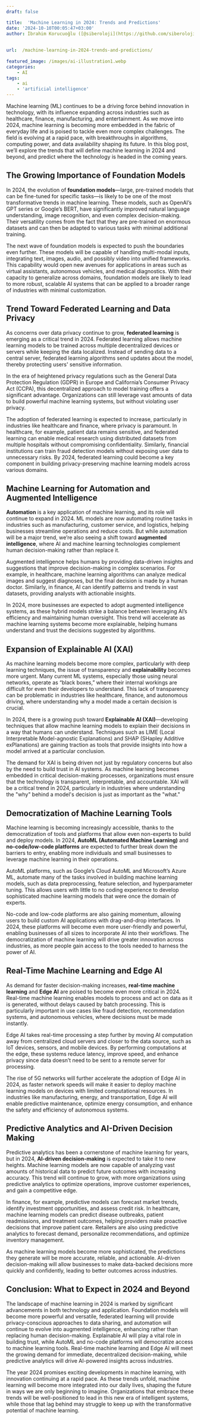 ```yaml
---
draft: false

title:  'Machine Learning in 2024: Trends and Predictions'
date: '2024-10-10T00:05:47+03:00'
author: İbrahim Korucuoğlu ([@siberoloji](https://github.com/siberoloji))
 
 
url:  /machine-learning-in-2024-trends-and-predictions/
 
featured_image: /images/ai-illustration1.webp
categories:
    - AI
tags:
    - ai
    - 'artificial intelligence'
---
```



Machine learning (ML) continues to be a driving force behind innovation in technology, with its influence expanding across industries such as healthcare, finance, manufacturing, and entertainment. As we move into 2024, machine learning is becoming more embedded in the fabric of everyday life and is poised to tackle even more complex challenges. The field is evolving at a rapid pace, with breakthroughs in algorithms, computing power, and data availability shaping its future. In this blog post, we’ll explore the trends that will define machine learning in 2024 and beyond, and predict where the technology is headed in the coming years.



## The Growing Importance of Foundation Models



In 2024, the evolution of **foundation models**—large, pre-trained models that can be fine-tuned for specific tasks—is likely to be one of the most transformative trends in machine learning. These models, such as OpenAI’s GPT series or Google’s BERT, have significantly improved natural language understanding, image recognition, and even complex decision-making. Their versatility comes from the fact that they are pre-trained on enormous datasets and can then be adapted to various tasks with minimal additional training.



The next wave of foundation models is expected to push the boundaries even further. These models will be capable of handling multi-modal inputs, integrating text, images, audio, and possibly video into unified frameworks. This capability would open new avenues for applications in areas such as virtual assistants, autonomous vehicles, and medical diagnostics. With their capacity to generalize across domains, foundation models are likely to lead to more robust, scalable AI systems that can be applied to a broader range of industries with minimal customization.



## Trend Toward Federated Learning and Data Privacy



As concerns over data privacy continue to grow, **federated learning** is emerging as a critical trend in 2024. Federated learning allows machine learning models to be trained across multiple decentralized devices or servers while keeping the data localized. Instead of sending data to a central server, federated learning algorithms send updates about the model, thereby protecting users' sensitive information.



In the era of heightened privacy regulations such as the General Data Protection Regulation (GDPR) in Europe and California’s Consumer Privacy Act (CCPA), this decentralized approach to model training offers a significant advantage. Organizations can still leverage vast amounts of data to build powerful machine learning systems, but without violating user privacy.



The adoption of federated learning is expected to increase, particularly in industries like healthcare and finance, where privacy is paramount. In healthcare, for example, patient data remains sensitive, and federated learning can enable medical research using distributed datasets from multiple hospitals without compromising confidentiality. Similarly, financial institutions can train fraud detection models without exposing user data to unnecessary risks. By 2024, federated learning could become a key component in building privacy-preserving machine learning models across various domains.



## Machine Learning for Automation and Augmented Intelligence



**Automation** is a key application of machine learning, and its role will continue to expand in 2024. ML models are now automating routine tasks in industries such as manufacturing, customer service, and logistics, helping businesses streamline operations and reduce costs. But while automation will be a major trend, we’re also seeing a shift toward **augmented intelligence**, where AI and machine learning technologies complement human decision-making rather than replace it.



Augmented intelligence helps humans by providing data-driven insights and suggestions that improve decision-making in complex scenarios. For example, in healthcare, machine learning algorithms can analyze medical images and suggest diagnoses, but the final decision is made by a human doctor. Similarly, in finance, AI can identify patterns and trends in vast datasets, providing analysts with actionable insights.



In 2024, more businesses are expected to adopt augmented intelligence systems, as these hybrid models strike a balance between leveraging AI’s efficiency and maintaining human oversight. This trend will accelerate as machine learning systems become more explainable, helping humans understand and trust the decisions suggested by algorithms.



## Expansion of Explainable AI (XAI)



As machine learning models become more complex, particularly with deep learning techniques, the issue of transparency and **explainability** becomes more urgent. Many current ML systems, especially those using neural networks, operate as “black boxes,” where their internal workings are difficult for even their developers to understand. This lack of transparency can be problematic in industries like healthcare, finance, and autonomous driving, where understanding why a model made a certain decision is crucial.



In 2024, there is a growing push toward **Explainable AI (XAI)**—developing techniques that allow machine learning models to explain their decisions in a way that humans can understand. Techniques such as LIME (Local Interpretable Model-agnostic Explanations) and SHAP (SHapley Additive exPlanations) are gaining traction as tools that provide insights into how a model arrived at a particular conclusion.



The demand for XAI is being driven not just by regulatory concerns but also by the need to build trust in AI systems. As machine learning becomes embedded in critical decision-making processes, organizations must ensure that the technology is transparent, interpretable, and accountable. XAI will be a critical trend in 2024, particularly in industries where understanding the "why" behind a model's decision is just as important as the "what."



## Democratization of Machine Learning Tools



Machine learning is becoming increasingly accessible, thanks to the democratization of tools and platforms that allow even non-experts to build and deploy models. In 2024, **AutoML (Automated Machine Learning)** and **no-code/low-code platforms** are expected to further break down the barriers to entry, enabling more individuals and small businesses to leverage machine learning in their operations.



AutoML platforms, such as Google’s Cloud AutoML and Microsoft’s Azure ML, automate many of the tasks involved in building machine learning models, such as data preprocessing, feature selection, and hyperparameter tuning. This allows users with little to no coding experience to develop sophisticated machine learning models that were once the domain of experts.



No-code and low-code platforms are also gaining momentum, allowing users to build custom AI applications with drag-and-drop interfaces. In 2024, these platforms will become even more user-friendly and powerful, enabling businesses of all sizes to incorporate AI into their workflows. The democratization of machine learning will drive greater innovation across industries, as more people gain access to the tools needed to harness the power of AI.



## Real-Time Machine Learning and Edge AI



As demand for faster decision-making increases, **real-time machine learning** and **Edge AI** are poised to become even more critical in 2024. Real-time machine learning enables models to process and act on data as it is generated, without delays caused by batch processing. This is particularly important in use cases like fraud detection, recommendation systems, and autonomous vehicles, where decisions must be made instantly.



Edge AI takes real-time processing a step further by moving AI computation away from centralized cloud servers and closer to the data source, such as IoT devices, sensors, and mobile devices. By performing computations at the edge, these systems reduce latency, improve speed, and enhance privacy since data doesn’t need to be sent to a remote server for processing.



The rise of 5G networks will further accelerate the adoption of Edge AI in 2024, as faster network speeds will make it easier to deploy machine learning models on devices with limited computational resources. In industries like manufacturing, energy, and transportation, Edge AI will enable predictive maintenance, optimize energy consumption, and enhance the safety and efficiency of autonomous systems.



## Predictive Analytics and AI-Driven Decision Making



Predictive analytics has been a cornerstone of machine learning for years, but in 2024, **AI-driven decision-making** is expected to take it to new heights. Machine learning models are now capable of analyzing vast amounts of historical data to predict future outcomes with increasing accuracy. This trend will continue to grow, with more organizations using predictive analytics to optimize operations, improve customer experiences, and gain a competitive edge.



In finance, for example, predictive models can forecast market trends, identify investment opportunities, and assess credit risk. In healthcare, machine learning models can predict disease outbreaks, patient readmissions, and treatment outcomes, helping providers make proactive decisions that improve patient care. Retailers are also using predictive analytics to forecast demand, personalize recommendations, and optimize inventory management.



As machine learning models become more sophisticated, the predictions they generate will be more accurate, reliable, and actionable. AI-driven decision-making will allow businesses to make data-backed decisions more quickly and confidently, leading to better outcomes across industries.



## Conclusion: What to Expect in 2024 and Beyond



The landscape of machine learning in 2024 is marked by significant advancements in both technology and application. Foundation models will become more powerful and versatile, federated learning will provide privacy-conscious approaches to data sharing, and automation will continue to evolve into augmented intelligence, enhancing rather than replacing human decision-making. Explainable AI will play a vital role in building trust, while AutoML and no-code platforms will democratize access to machine learning tools. Real-time machine learning and Edge AI will meet the growing demand for immediate, decentralized decision-making, while predictive analytics will drive AI-powered insights across industries.



The year 2024 promises exciting developments in machine learning, with innovation continuing at a rapid pace. As these trends unfold, machine learning will become more integrated into our daily lives, shaping the future in ways we are only beginning to imagine. Organizations that embrace these trends will be well-positioned to lead in this new era of intelligent systems, while those that lag behind may struggle to keep up with the transformative potential of machine learning.
